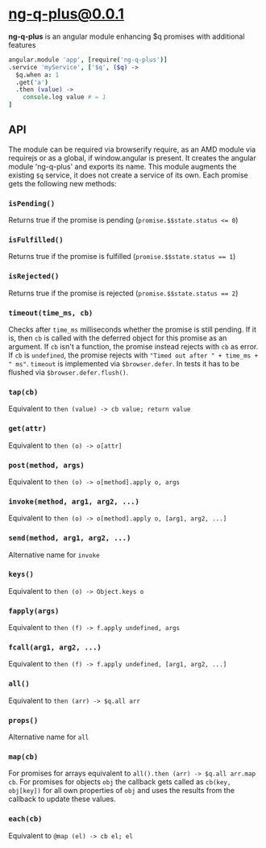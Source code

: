 # ng-q-plus@0.0.1
**ng-q-plus** is an angular module enhancing $q promises with additional features

```coffeescript
angular.module 'app', [require('ng-q-plus')]
.service 'myService', ['$q', ($q) ->
  $q.when a: 1
  .get('a')
  .then (value) ->
    console.log value # = 1
]
```

## API

The module can be required via browserify require, as an AMD module via requirejs or as a global, if window.angular is
present. It creates the angular module 'ng-q-plus' and exports its name. This module augments the existing
`$q` service, it does not create a service of its own.
Each promise gets the following new methods:

### `isPending()`
Returns true if the promise is pending (`promise.$$state.status <= 0`)
### `isFulfilled()`
Returns true if the promise is fulfilled (`promise.$$state.status == 1`)
### `isRejected()`
Returns true if the promise is rejected (`promise.$$state.status == 2`)

### `timeout(time_ms, cb)`
Checks after `time_ms` milliseconds whether the promise is still pending. If it is, then `cb` is called with
the deferred object for this promise as an argument. If `cb` isn't a function, the promise instead rejects
with `cb` as error. If `cb` is `undefined`, the promise rejects with `"Timed out after " + time_ms + " ms"`. 
`timeout` is implemented via `$browser.defer`. In tests it has to be flushed via `$browser.defer.flush()`.

### `tap(cb)`
Equivalent to `then (value) -> cb value; return value`

### `get(attr)`
Equivalent to `then (o) -> o[attr]`

### `post(method, args)`
Equivalent to `then (o) -> o[method].apply o, args`

### `invoke(method, arg1, arg2, ...)`
Equivalent to `then (o) -> o[method].apply o, [arg1, arg2, ...]`

### `send(method, arg1, arg2, ...)`
Alternative name for `invoke`

### `keys()`
Equivalent to `then (o) -> Object.keys o`

### `fapply(args)`
Equivalent to `then (f) -> f.apply undefined, args`

### `fcall(arg1, arg2, ...)`
Equivalent to `then (f) -> f.apply undefined, [arg1, arg2, ...]`

### `all()`
Equivalent to `then (arr) -> $q.all arr`

### `props()`
Alternative name for `all`

### `map(cb)`
For promises for arrays equivalent to `all().then (arr) -> $q.all arr.map cb`.
For promises for objects `obj` the callback gets called as `cb(key, obj[key])`
for all own properties of `obj` and uses the results from the callback to update
 these values.

### `each(cb)`
Equivalent to `@map (el) -> cb el; el`
